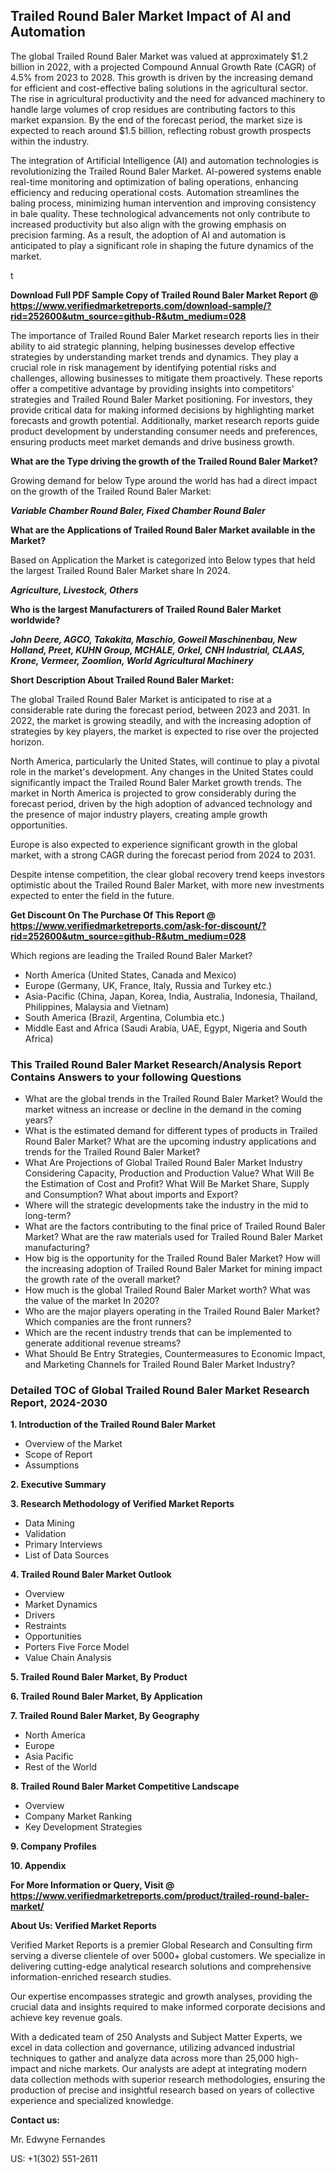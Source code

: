 <h2>Trailed Round Baler Market Impact of AI and Automation</h2><p>The global Trailed Round Baler Market was valued at approximately $1.2 billion in 2022, with a projected Compound Annual Growth Rate (CAGR) of 4.5% from 2023 to 2028. This growth is driven by the increasing demand for efficient and cost-effective baling solutions in the agricultural sector. The rise in agricultural productivity and the need for advanced machinery to handle large volumes of crop residues are contributing factors to this market expansion. By the end of the forecast period, the market size is expected to reach around $1.5 billion, reflecting robust growth prospects within the industry.</p><p>The integration of Artificial Intelligence (AI) and automation technologies is revolutionizing the Trailed Round Baler Market. AI-powered systems enable real-time monitoring and optimization of baling operations, enhancing efficiency and reducing operational costs. Automation streamlines the baling process, minimizing human intervention and improving consistency in bale quality. These technological advancements not only contribute to increased productivity but also align with the growing emphasis on precision farming. As a result, the adoption of AI and automation is anticipated to play a significant role in shaping the future dynamics of the market.</p>t</p><p id="" class=""><strong>Download Full PDF Sample Copy of Trailed Round Baler Market Report @ <a href="https://www.verifiedmarketreports.com/download-sample/?rid=252600&utm_source=github-R&utm_medium=028" target="_blank">https://www.verifiedmarketreports.com/download-sample/?rid=252600&utm_source=github-R&utm_medium=028</a></strong></p><p>The importance of&nbsp;Trailed Round Baler Market research reports lies in their ability to aid strategic planning, helping businesses develop effective strategies by understanding market trends and dynamics. They play a crucial role in risk management by identifying potential risks and challenges, allowing businesses to mitigate them proactively. These reports offer a competitive advantage by providing insights into competitors' strategies and Trailed Round Baler Market positioning. For investors, they provide critical data for making informed decisions by highlighting market forecasts and growth potential. Additionally, market research reports guide product development by understanding consumer needs and preferences, ensuring products meet market demands and drive business growth.</p><p><strong>What are the&nbsp;Type driving the growth of the Trailed Round Baler Market?</strong></p><p id="" class="">Growing demand for below Type around the world has had a direct impact on the growth of the Trailed Round Baler Market:</p><em><strong>Variable Chamber Round Baler, Fixed Chamber Round Baler</strong></em></p><strong>What are the&nbsp;Applications&nbsp;of Trailed Round Baler Market available in the Market?</strong></p><p id="" class="">Based on Application the Market is categorized into Below types that held the largest Trailed Round Baler Market share In 2024.</p><em><strong>Agriculture, Livestock, Others</strong></em></p><strong>Who is the largest Manufacturers of Trailed Round Baler Market worldwide?</strong></p><p><em><strong>John Deere, AGCO, Takakita, Maschio, Goweil Maschinenbau, New Holland, Preet, KUHN Group, MCHALE, Orkel, CNH lndustrial, CLAAS, Krone, Vermeer, Zoomlion, World Agricultural Machinery</strong></em></p><p id="" class=""><strong>Short Description About Trailed Round Baler Market:</strong></p><p>The global Trailed Round Baler Market is anticipated to rise at a considerable rate during the forecast period, between 2023 and 2031. In 2022, the market is growing steadily, and with the increasing adoption of strategies by key players, the market is expected to rise over the projected horizon.</p><p>North America, particularly the United States, will continue to play a pivotal role in the market's development. Any changes in the United States could significantly impact the Trailed Round Baler Market growth trends. The market in North America is projected to grow considerably during the forecast period, driven by the high adoption of advanced technology and the presence of major industry players, creating ample growth opportunities.</p><p>Europe is also expected to experience significant growth in the global market, with a strong CAGR during the forecast period from 2024 to 2031.</p><p>Despite intense competition, the clear global recovery trend keeps investors optimistic about the Trailed Round Baler Market, with more new investments expected to enter the field in the future.</p><p id="" class=""><strong>Get Discount On The Purchase Of This Report @ <a href="https://www.verifiedmarketreports.com/ask-for-discount/?rid=252600&utm_source=github-R&utm_medium=028" target="_blank">https://www.verifiedmarketreports.com/ask-for-discount/?rid=252600&utm_source=github-R&utm_medium=028</a></strong></p>Which regions are leading the Trailed Round Baler Market?</p><ul><li>North America (United States, Canada and Mexico)</li><li>Europe (Germany, UK, France, Italy, Russia and Turkey etc.)</li><li>Asia-Pacific (China, Japan, Korea, India, Australia, Indonesia, Thailand, Philippines, Malaysia and Vietnam)</li><li>South America (Brazil, Argentina, Columbia etc.)</li><li>Middle East and Africa (Saudi Arabia, UAE, Egypt, Nigeria and South Africa)</li></ul><h3 id="" class="">This Trailed Round Baler Market Research/Analysis Report Contains Answers to your following Questions</h3><ul><li>What are the global trends in the Trailed Round Baler Market? Would the market witness an increase or decline in the demand in the coming years?</li><li>What is the estimated demand for different types of products in Trailed Round Baler Market? What are the upcoming industry applications and trends for the Trailed Round Baler Market?</li><li>What Are Projections of Global Trailed Round Baler Market Industry Considering Capacity, Production and Production Value? What Will Be the Estimation of Cost and Profit? What Will Be Market Share, Supply and Consumption? What about imports and Export?</li><li>Where will the strategic developments take the industry in the mid to long-term?</li><li>What are the factors contributing to the final price of Trailed Round Baler Market? What are the raw materials used for Trailed Round Baler Market manufacturing?</li><li>How big is the opportunity for the Trailed Round Baler Market? How will the increasing adoption of Trailed Round Baler Market for mining impact the growth rate of the overall market?</li><li>How much is the global Trailed Round Baler Market worth? What was the value of the market In 2020?</li><li>Who are the major players operating in the Trailed Round Baler Market? Which companies are the front runners?</li><li>Which are the recent industry trends that can be implemented to generate additional revenue streams?</li><li>What Should Be Entry Strategies, Countermeasures to Economic Impact, and Marketing Channels for Trailed Round Baler Market Industry?</li></ul><h3 id="" class="">Detailed TOC of Global Trailed Round Baler Market Research Report, 2024-2030</h3><p id="" class=""><strong>1. Introduction of the Trailed Round Baler Market</strong></p><ul><li>Overview of the Market</li><li>Scope of Report</li><li>Assumptions</li></ul><p id="" class=""><strong>2. Executive Summary</strong></p><p id="" class=""><strong>3. Research Methodology of Verified Market Reports</strong></p><ul><li>Data Mining</li><li>Validation</li><li>Primary Interviews</li><li>List of Data Sources</li></ul><p id="" class=""><strong>4. Trailed Round Baler Market Outlook</strong></p><ul><li>Overview</li><li>Market Dynamics</li><li>Drivers</li><li>Restraints</li><li>Opportunities</li><li>Porters Five Force Model</li><li>Value Chain Analysis</li></ul><p id="" class=""><strong>5. Trailed Round Baler Market, By Product</strong></p><p id="" class=""><strong>6. Trailed Round Baler Market, By Application</strong></p><p id="" class=""><strong>7. Trailed Round Baler Market, By Geography</strong></p><ul><li>North America</li><li>Europe</li><li>Asia Pacific</li><li>Rest of the World</li></ul><p id="" class=""><strong>8. Trailed Round Baler Market Competitive Landscape</strong></p><ul><li>Overview</li><li>Company Market Ranking</li><li>Key Development Strategies</li></ul><p id="" class=""><strong>9. Company Profiles</strong></p><p id="" class=""><strong>10. Appendix</strong></p><p id="" class=""><strong>For More Information or Query, Visit @ <a href="https://www.verifiedmarketreports.com/product/trailed-round-baler-market/" target="_blank">https://www.verifiedmarketreports.com/product/trailed-round-baler-market/</a></strong></p><p id="" class=""><strong>About Us: Verified Market Reports</strong></p><p id="" class="">Verified Market Reports is a premier Global Research and Consulting firm serving a diverse clientele of over 5000+ global customers. We specialize in delivering cutting-edge analytical research solutions and comprehensive information-enriched research studies.</p><p id="" class="">Our expertise encompasses strategic and growth analyses, providing the crucial data and insights required to make informed corporate decisions and achieve key revenue goals.</p><p id="" class="">With a dedicated team of 250 Analysts and Subject Matter Experts, we excel in data collection and governance, utilizing advanced industrial techniques to gather and analyze data across more than 25,000 high-impact and niche markets. Our analysts are adept at integrating modern data collection methods with superior research methodologies, ensuring the production of precise and insightful research based on years of collective experience and specialized knowledge.</p><p id="" class=""><strong>Contact us:</strong></p><p id="" class="">Mr. Edwyne Fernandes</p><p id="" class="">US: +1(302) 551-2611</p>